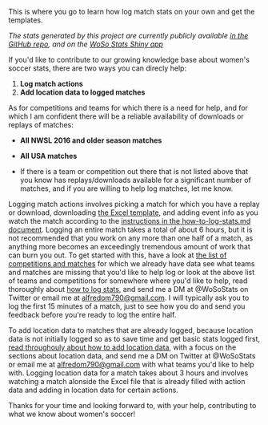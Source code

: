 This is where you go to learn how log match stats on your own and get the templates.

*The stats generated by this project are currently publicly available [in the GitHub repo](https://github.com/amj2012/wosostats), and on the [WoSo Stats Shiny app](https://amj2012.shinyapps.io/wosostats/)*

If you'd like to contribute to our growing knowledge base about women's soccer stats, there are two ways you can direcly help:

1. **Log match actions**
2. **Add location data to logged matches**

As for competitions and teams for which there is a need for help, and for which I am confident there will be a reliable availability of downloads or replays of matches:
* **All NWSL 2016 and older season matches**
* **All USA matches**

* If there is a team or competition out there that is not listed above that you know has replays/downloads available for a significant number of matches, and if you are willing to help log matches, let me know.

Logging match actions involves picking a match for which you have a replay or download, downloading [the Excel template](https://github.com/amj2012/wosostats/blob/master/resources/match-actions-template.xlsx), and adding event info as you watch the match according to the [instructions in the how-to-log-stats.md document](https://github.com/amj2012/wosostats/blob/master/resources/how-to-log-stats.md). Logging an entire match takes a total of about 6 hours, but it is not recommended that you work on any more than one half of a match, as anything more becomes an exceedingly tremendous amount of work that can burn you out. To get started with this, have a look at [the list of competitions and matches](https://github.com/amj2012/wosostats/tree/master/source/csv) for which we already have data see what teams and matches are missing that you'd like to help log or look at the above list of teams and competitions for somewhere where you'd like to help, read thoroughly about [how to log stats](https://github.com/amj2012/wosostats/blob/master/resources/how-to-log-stats.md), and send me a DM at @WoSoStats on Twitter or email me at alfredom790@gmail.com. I will typically ask you to log the first 15 minutes of a match, just to see how you do and send you feedback before you're ready to log the entire half.

To add location data to matches that are already logged, because location data is not initially logged so as to save time and get basic stats logged first, [read throughouly about how to add location data](https://github.com/amj2012/wosostats/blob/master/resources/how-to-log-location.md), with a focus on the sections about location data, and send me a DM on Twitter at @WoSoStats or email me at alfredom790@gmail.com with what teams you'd like to help with. Logging location data for a match takes about 3 hours and involves watching a match alonside the Excel file that is already filled with action data and adding in location data for certain actions.

Thanks for your time and looking forward to, with your help, contributing to what we know about women's soccer!

